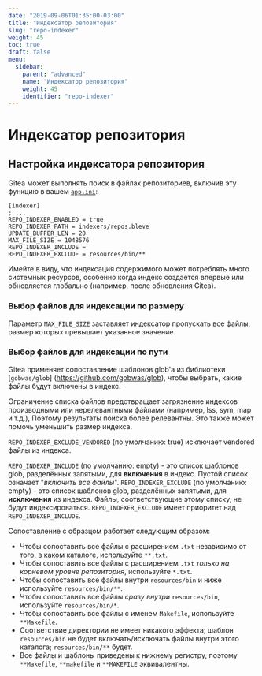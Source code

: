 ```yaml
---
date: "2019-09-06T01:35:00-03:00"
title: "Индексатор репозитория"
slug: "repo-indexer"
weight: 45
toc: true
draft: false
menu:
  sidebar:
    parent: "advanced"
    name: "Индексатор репозитория"
    weight: 45
    identifier: "repo-indexer"
---
```


# Индексатор репозитория

## Настройка индексатора репозитория

Gitea может выполнять поиск в файлах репозиториев, включив эту функцию в вашем [`app.ini`](https://docs.gitea.io/en-us/config-cheat-sheet/):

```
[indexer]
; ...
REPO_INDEXER_ENABLED = true
REPO_INDEXER_PATH = indexers/repos.bleve
UPDATE_BUFFER_LEN = 20
MAX_FILE_SIZE = 1048576
REPO_INDEXER_INCLUDE =
REPO_INDEXER_EXCLUDE = resources/bin/**
```

Имейте в виду, что индексация содержимого может потреблять много системных ресурсов, особенно когда индекс создаётся впервые или обновляется глобально (например, после обновления Gitea).

### Выбор файлов для индексации по размеру

Параметр `MAX_FILE_SIZE` заставляет индексатор пропускать все файлы, размер которых превышает указанное значение.

### Выбор файлов для индексации по пути

Gitea применяет сопоставление шаблонов glob'а из библиотеки [`gobwas/glob`] (https://github.com/gobwas/glob), чтобы выбрать, какие файлы будут включены в индекс.

Ограничение списка файлов предотвращает загрязнение индексов производными или нерелевантными файлами (например, lss, sym, map и т.д.), Поэтому результаты поиска более релевантны. Это также может помочь уменьшить размер индекса.

`REPO_INDEXER_EXCLUDE_VENDORED` (по умолчанию: true) исключает vendored файлы из индекса.

`REPO_INDEXER_INCLUDE` (по умолчанию: empty) - это список шаблонов glob, разделённых запятыми, для **включения** в индекс. Пустой список означает "_включить все файлы_".
`REPO_INDEXER_EXCLUDE` (по умолчанию: empty) - это список шаблонов glob, разделённых запятыми, для **исключения** из индекса. Файлы, соответствующие этому списку, не будут индексироваться. `REPO_INDEXER_EXCLUDE` имеет приоритет над `REPO_INDEXER_INCLUDE`.

Сопоставление с образцом работает следующим образом:

* Чтобы сопоставить все файлы с расширением `.txt` независимо от того, в каком каталоге, используйте `**.txt`.
* Чтобы сопоставить все файлы с расширением `.txt`  _только на корневом уровне репозитория_, используйте `*.txt`.
* Чтобы сопоставить все файлы внутри `resources/bin` и ниже используйте `resources/bin/**`.
* Чтобы сопоставить все файлы _сразу внутри_ `resources/bin`, используйте `resources/bin/*`.
* Чтобы сопоставить все файлы с именем `Makefile`, используйте `**Makefile`.
* Соответствие директории не имеет никакого эффекта; шаблон `resources/bin` не будет включать/исключать файлы внутри этого каталога; `resources/bin/**` будет.
* Все файлы и шаблоны приведены к нижнему регистру, поэтому `**Makefile`, `**makefile` и `**MAKEFILE` эквивалентны.


